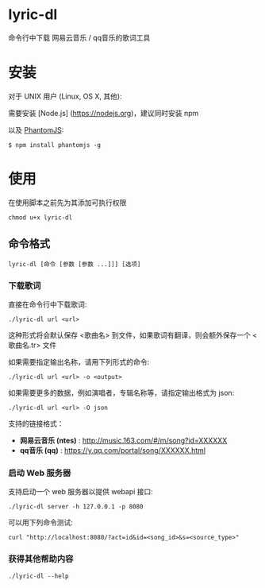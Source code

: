 # lyric-dl

命令行中下载 网易云音乐 / qq音乐的歌词工具

# 安装

对于 UNIX 用户 (Linux, OS X, 其他):

需要安装 [Node.js] (https://nodejs.org)，建议同时安装 npm

以及 [PhantomJS](http://phantomjs.org):

	$ npm install phantomjs -g
	
# 使用

在使用脚本之前先为其添加可执行权限

	chmod u+x lyric-dl

## 命令格式
	lyric-dl [命令 [参数 [参数 ...]]] [选项]

### 下载歌词

直接在命令行中下载歌词:

	./lyric-dl url <url>
	
这种形式将会默认保存 <歌曲名> 到文件，如果歌词有翻译，则会额外保存一个 <歌曲名.tr> 文件

如果需要指定输出名称，请用下列形式的命令:

	./lyric-dl url <url> -o <output>
	
如果需要更多的数据，例如演唱者，专辑名称等，请指定输出格式为 json:

	./lyric-dl url <url> -O json

支持的链接格式：

* **网易云音乐 (ntes)** : http://music.163.com/#/m/song?id=XXXXXX
* **qq音乐 (qq)** : https://y.qq.com/portal/song/XXXXXX.html

### 启动 Web 服务器

支持启动一个 web 服务器以提供 webapi 接口:

	./lyric-dl server -h 127.0.0.1 -p 8080
	
可以用下列命令测试:
	
	curl "http://localhost:8080/?act=id&id=<song_id>&s=<source_type>"
	
### 获得其他帮助内容
	./lyric-dl --help
